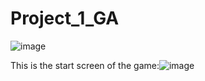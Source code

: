 # Project_1_GA

![image](https://github.com/Kwaran98/Project_1_GA/assets/142907620/f2a8ddff-f200-4b5c-a18d-5b18ce540329)

This is the start screen of the game:![image](https://github.com/Kwaran98/Project_1_GA/assets/142907620/50ada290-3544-44b9-ab55-aee5b7857d58)

